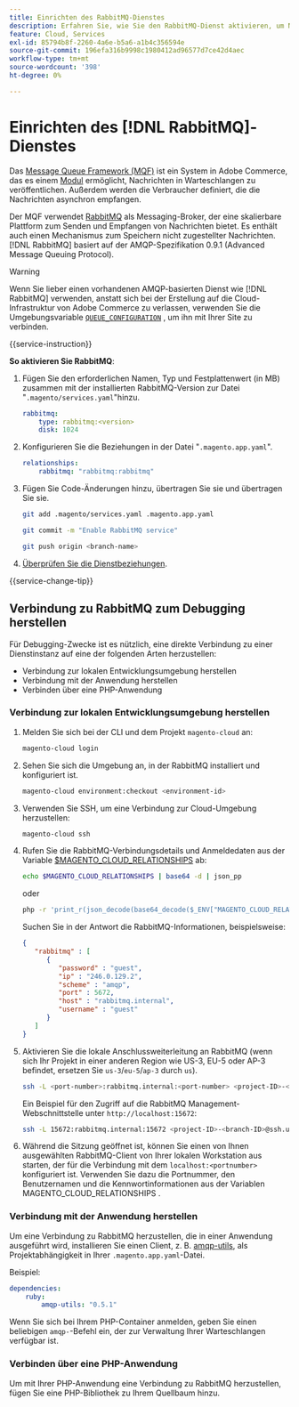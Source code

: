 ```yaml
---
title: Einrichten des RabbitMQ-Dienstes
description: Erfahren Sie, wie Sie den RabbitMQ-Dienst aktivieren, um Nachrichtenwarteschlangen für Adobe Commerce in der Cloud-Infrastruktur zu verwalten.
feature: Cloud, Services
exl-id: 85794b8f-2260-4a6e-b5a6-a1b4c356594e
source-git-commit: 196efa316b9998c1980412ad96577d7ce42d4aec
workflow-type: tm+mt
source-wordcount: '398'
ht-degree: 0%

---
```


# Einrichten des [!DNL RabbitMQ]-Dienstes

Das [Message Queue Framework (MQF)](https://experienceleague.adobe.com/docs/commerce-operations/configuration-guide/message-queues/message-queue-framework.html) ist ein System in Adobe Commerce, das es einem [Modul](https://experienceleague.adobe.com/en/docs/commerce-operations/operational-playbook/glossary#module) ermöglicht, Nachrichten in Warteschlangen zu veröffentlichen. Außerdem werden die Verbraucher definiert, die die Nachrichten asynchron empfangen.

Der MQF verwendet [RabbitMQ](https://www.rabbitmq.com/) als Messaging-Broker, der eine skalierbare Plattform zum Senden und Empfangen von Nachrichten bietet. Es enthält auch einen Mechanismus zum Speichern nicht zugestellter Nachrichten. [!DNL RabbitMQ] basiert auf der AMQP-Spezifikation 0.9.1 (Advanced Message Queuing Protocol).

>[!WARNING]
>
>Wenn Sie lieber einen vorhandenen AMQP-basierten Dienst wie [!DNL RabbitMQ] verwenden, anstatt sich bei der Erstellung auf die Cloud-Infrastruktur von Adobe Commerce zu verlassen, verwenden Sie die Umgebungsvariable [`QUEUE_CONFIGURATION`](../environment/variables-deploy.md#queue_configuration) , um ihn mit Ihrer Site zu verbinden.

{{service-instruction}}

**So aktivieren Sie RabbitMQ**:

1. Fügen Sie den erforderlichen Namen, Typ und Festplattenwert (in MB) zusammen mit der installierten RabbitMQ-Version zur Datei &quot;`.magento/services.yaml`&quot;hinzu.

   ```yaml
   rabbitmq:
       type: rabbitmq:<version>
       disk: 1024
   ```

1. Konfigurieren Sie die Beziehungen in der Datei &quot;`.magento.app.yaml`&quot;.

   ```yaml
   relationships:
       rabbitmq: "rabbitmq:rabbitmq"
   ```

1. Fügen Sie Code-Änderungen hinzu, übertragen Sie sie und übertragen Sie sie.

   ```bash
   git add .magento/services.yaml .magento.app.yaml
   ```

   ```bash
   git commit -m "Enable RabbitMQ service"
   ```

   ```bash
   git push origin <branch-name>
   ```

1. [Überprüfen Sie die Dienstbeziehungen](services-yaml.md#service-relationships).

{{service-change-tip}}

## Verbindung zu RabbitMQ zum Debugging herstellen

Für Debugging-Zwecke ist es nützlich, eine direkte Verbindung zu einer Dienstinstanz auf eine der folgenden Arten herzustellen:

- Verbindung zur lokalen Entwicklungsumgebung herstellen
- Verbindung mit der Anwendung herstellen
- Verbinden über eine PHP-Anwendung

### Verbindung zur lokalen Entwicklungsumgebung herstellen

1. Melden Sie sich bei der CLI und dem Projekt `magento-cloud` an:

   ```bash
   magento-cloud login
   ```

1. Sehen Sie sich die Umgebung an, in der RabbitMQ installiert und konfiguriert ist.

   ```bash
   magento-cloud environment:checkout <environment-id>
   ```

1. Verwenden Sie SSH, um eine Verbindung zur Cloud-Umgebung herzustellen:

   ```bash
   magento-cloud ssh
   ```

1. Rufen Sie die RabbitMQ-Verbindungsdetails und Anmeldedaten aus der Variable [$MAGENTO_CLOUD_RELATIONSHIPS](../application/properties.md#relationships) ab:

   ```bash
   echo $MAGENTO_CLOUD_RELATIONSHIPS | base64 -d | json_pp
   ```

   oder

   ```bash
   php -r 'print_r(json_decode(base64_decode($_ENV["MAGENTO_CLOUD_RELATIONSHIPS"])));'
   ```

   Suchen Sie in der Antwort die RabbitMQ-Informationen, beispielsweise:

   ```json
   {
      "rabbitmq" : [
         {
            "password" : "guest",
            "ip" : "246.0.129.2",
            "scheme" : "amqp",
            "port" : 5672,
            "host" : "rabbitmq.internal",
            "username" : "guest"
         }
      ]
   }
   ```

1. Aktivieren Sie die lokale Anschlussweiterleitung an RabbitMQ (wenn sich Ihr Projekt in einer anderen Region wie US-3, EU-5 oder AP-3 befindet, ersetzen Sie ``us-3``/``eu-5``/``ap-3`` durch ``us``).

   ```bash
   ssh -L <port-number>:rabbitmq.internal:<port-number> <project-ID>-<branch-ID>@ssh.us.magentosite.cloud
   ```

   Ein Beispiel für den Zugriff auf die RabbitMQ Management-Webschnittstelle unter `http://localhost:15672`:

   ```bash
   ssh -L 15672:rabbitmq.internal:15672 <project-ID>-<branch-ID>@ssh.us.magentosite.cloud
   ```

1. Während die Sitzung geöffnet ist, können Sie einen von Ihnen ausgewählten RabbitMQ-Client von Ihrer lokalen Workstation aus starten, der für die Verbindung mit dem `localhost:<portnumber>` konfiguriert ist. Verwenden Sie dazu die Portnummer, den Benutzernamen und die Kennwortinformationen aus der Variablen MAGENTO_CLOUD_RELATIONSHIPS .

### Verbindung mit der Anwendung herstellen

Um eine Verbindung zu RabbitMQ herzustellen, die in einer Anwendung ausgeführt wird, installieren Sie einen Client, z. B. [amqp-utils](https://github.com/dougbarth/amqp-utils), als Projektabhängigkeit in Ihrer `.magento.app.yaml`-Datei.

Beispiel:

```yaml
dependencies:
    ruby:
        amqp-utils: "0.5.1"
```

Wenn Sie sich bei Ihrem PHP-Container anmelden, geben Sie einen beliebigen `amqp-`-Befehl ein, der zur Verwaltung Ihrer Warteschlangen verfügbar ist.

### Verbinden über eine PHP-Anwendung

Um mit Ihrer PHP-Anwendung eine Verbindung zu RabbitMQ herzustellen, fügen Sie eine PHP-Bibliothek zu Ihrem Quellbaum hinzu.

